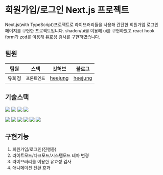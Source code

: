 # 회원가입/로그인 Next.js 프로젝트

Next.js(with TypeScript)프로젝트로 라이브러리들을 사용해 간단한 회원가입 로그인 페이지를 구현한 프로젝트입니다.
shadcn/ui을 이용해 ui를 구현하였고 react hook form과 zod를 이용해 유효성 검사를 구현하였습니다.

## 팀원

| 팀원   | 스택         | 깃허브                                        | 블로그                                  |
| ------ | ------------ | --------------------------------------------- | --------------------------------------- |
| 유희정 | `프론트엔드` | [heejung](https://github.com/heejung-newheee) | [heejung](https://newheee.tistory.com/) |

## 기술스택

<img src="https://img.shields.io/badge/typescript-3178C6?style=for-the-badge&logo=typescript&logoColor=white"> <img src="https://img.shields.io/badge/tailwindCss-06B6D4?style=for-the-badge&logo=tailwindcss&logoColor=white"> <img src="https://img.shields.io/badge/react-61DAFB?style=for-the-badge&logo=react&logoColor=white"> <img src="https://img.shields.io/badge/next.js-000000?style=for-the-badge&logo=next.js&logoColor=white">

<img src="https://img.shields.io/badge/React%20Hook%20Form-EC5990?style=for-the-badge&logo=reacthookform&logoColor=white" /> <img src="https://img.shields.io/badge/Zod-3E67B1?style=for-the-badge&logo=Zod&logoColor=white" /> <img src="https://img.shields.io/badge/Shadcn_UI-18181B?style=for-the-badge&logo=Shadcn_UI&logoColor=white" />
<img src="https://img.shields.io/badge/eslint-4B32C3?style=for-the-badge&logo=eslint&logoColor=white" /> <img src="https://img.shields.io/badge/prettier-F7B93E?style=for-the-badge&logo=prettier&logoColor=white" /> <img src="https://img.shields.io/badge/supabase-3FCF8E?style=for-the-badge&logo=supabase&logoColor=white">

## 구현기능

1. 회원가입/로그인(진행중)
2. 라이트모드/다크모드/시스템모드 테마 변경
3. 라이브러리를 이용한 유효성 검사
4. 애니메이션 전환 효과

